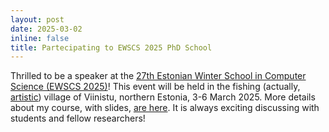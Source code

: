```yaml
---
layout: post
date: 2025-03-02
inline: false
title: Partecipating to EWSCS 2025 PhD School
---
```

Thrilled to be a speaker at the [27th Estonian Winter School in Computer Science (EWSCS 2025)](https://cs.ioc.ee/ewscs/2025/)!  This event will be held in the fishing (actually, [artistic](https://www.viinistu.ee/en/museum)) village of Viinistu, northern Estonia, 3-6 March 2025.
More details about my course, with slides, [are here](https://cs.ioc.ee/ewscs/2025/lecturer_details.php?lc=miculan).
It is always exciting discussing with students and fellow researchers!